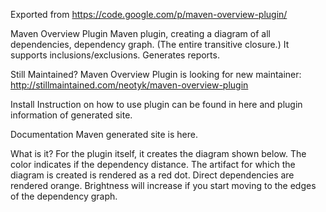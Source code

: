 Exported from https://code.google.com/p/maven-overview-plugin/

Maven Overview Plugin
Maven plugin, creating a diagram of all dependencies, dependency graph. (The entire transitive closure.) It supports inclusions/exclusions. Generates reports.


Still Maintained?
Maven Overview Plugin is looking for new maintainer: http://stillmaintained.com/neotyk/maven-overview-plugin

Install
Instruction on how to use plugin can be found in here and plugin information of generated site.

Documentation
Maven generated site is here.

What is it?
For the plugin itself, it creates the diagram shown below. The color indicates if the dependency distance. The artifact for which the diagram is created is rendered as a red dot. Direct dependencies are rendered orange. Brightness will increase if you start moving to the edges of the dependency graph.

